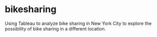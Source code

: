 # bikesharing
Using Tableau to analyze bike sharing in New York City to explore the possibility of bike sharing in a different location.
